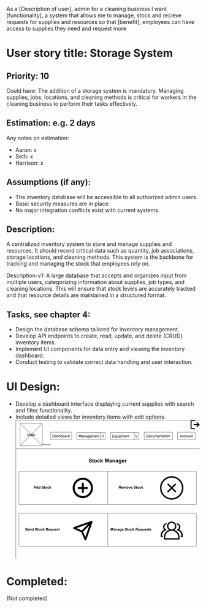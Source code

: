 As a [Description of user], admin for a cleaning business
I want [functionality], a system that allows me to manage, stock and recieve requests for supplies and resources 
so that [benefit], employees can have access to supplies they need and request more

# User story title: Storage System

## Priority: 10
Could have:
The addition of a storage system is mandatory. Managing supplies, jobs, locations, and cleaning methods is critical for workers in the cleaning business to perform their tasks effectively.

## Estimation: e.g. 2 days
Any notes on estimation:
* Aaron: x
* Seth: x 
* Harrison: x

## Assumptions (if any):
- The inventory database will be accessible to all authorized admin users.
- Basic security measures are in place.
- No major integration conflicts exist with current systems.

## Description:
A centralized inventory system to store and manage supplies and resources. It should record critical data such as quantity, job associations, storage locations, and cleaning methods. This system is the backbone for tracking and managing the stock that employees rely on.

Description-v1:
A large database that accepts and organizes input from multiple users, categorizing information about supplies, job types, and cleaning locations. This will ensure that stock levels are accurately tracked and that resource details are maintained in a structured format.

## Tasks, see chapter 4:
- Design the database schema tailored for inventory management.
- Develop API endpoints to create, read, update, and delete (CRUD) inventory items.
- Implement UI components for data entry and viewing the inventory dashboard.
- Conduct testing to validate correct data handling and user interaction.

# UI Design:
- Develop a dashboard interface displaying current supplies with search and filter functionality.
- Include detailed views for inventory items with edit options.
![User Story 3 Wireframe](user_story_wireframes/User_Story_3_Wireframe.png)

# Completed:
(Not completed)
